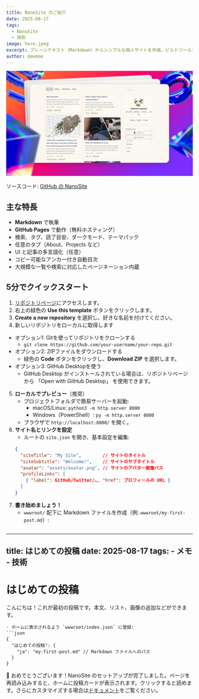 ```yaml
---
title: NanoSite のご紹介
date: 2025-08-17
tags:
  - NanoSite
  - 技術
image: hero.jpeg
excerpt: プレーンテキスト（Markdown）からシンプルな個人サイトを作成。ビルドツールもデータベースも不要—ファイルを編集して公開するだけ。ブログ、メモ、Wiki、日記、書籍の各章に最適です。
author: deemoe
---
```


![hero](hero.jpeg)

ソースコード: [GitHub の NanoSite](https://github.com/deemoe404/NanoSite)

## 主な特長

- **Markdown** で執筆
- **GitHub Pages** で動作（無料ホスティング）
- 検索、タグ、読了目安、ダークモード、テーマパック
- 任意のタブ（About、Projects など）
- UI と記事の多言語化（任意）
- コピー可能なアンカー付き自動目次
- 大規模な一覧や検索に対応したページネーション内蔵

## 5分でクイックスタート

1) [リポジトリページ](https://github.com/deemoe404/NanoSite)にアクセスします。  
2) 右上の緑色の **Use this template** ボタンをクリックします。  
3) **Create a new repository** を選択し、好きな名前を付けてください。  
4) 新しいリポジトリをローカルに取得します  
  - オプション1: Gitを使ってリポジトリをクローンする  
    - `git clone https://github.com/your-username/your-repo.git`
  - オプション2: ZIPファイルをダウンロードする  
    - 緑色の **Code** ボタンをクリックし、**Download ZIP** を選択します。
  - オプション3: GitHub Desktopを使う  
    - GitHub Desktop がインストールされている場合は、リポジトリページから 「Open with GitHub Desktop」 を使用できます。
5) **ローカルでプレビュー**（推奨）
   - プロジェクトフォルダで簡易サーバーを起動:
     - macOS/Linux: `python3 -m http.server 8000`
     - Windows（PowerShell）: `py -m http.server 8000`
   - ブラウザで `http://localhost:8000/` を開く。
6) **サイト名とリンクを設定**
   - ルートの `site.json` を開き、基本設定を編集:
   ```json
   {
     "siteTitle": "My Site",        // サイトのタイトル
     "siteSubtitle": "Welcome!",    // サイトのサブタイトル
     "avatar": "assets/avatar.png", // サイトのアバター画像パス
     "profileLinks": [
       { "label": GitHub/Twitter/…, "href": プロフィールの URL }
     ]
   }
   ```
7) **書き始めましょう！**
   - `wwwroot/` 配下に Markdown ファイルを作成（例: `wwwroot/my-first-post.md`）:
   ```markdown
  ---
  title: はじめての投稿
  date: 2025-08-17
  tags:
    - メモ
    - 技術
  ---
   # はじめての投稿

   こんにちは！これが最初の投稿です。本文、リスト、画像の追加などができます。
   ```
   - ホームに表示されるよう `wwwroot/index.json` に登録:
   ```json
   {
     "はじめての投稿": {
       "ja": "my-first-post.md" // Markdown ファイルへのパス
     }
   }
   ```

🎉 おめでとうございます！NanoSite のセットアップが完了しました。ページを再読み込みすると、ホームに投稿カードが表示されます。クリックすると読めます。さらにカスタマイズする場合は[ドキュメント](?id=post/meet-nanosite/doc_ja.md)をご覧ください。
